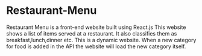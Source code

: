 # Restaurant-Menu
Restaurant Menu is a front-end website built using React.js
This website shows a list of items served at a restaurant. It also classifies them as breakfast,lunch,dinner etc.
This is a dynamic website.
When a new category for food is added in the API the website will load the new category itself.
